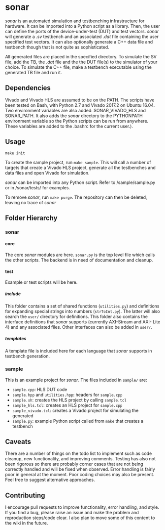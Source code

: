 # sonar

*sonar* is an automated simulation and testbenching infrastructure for
hardware. It can be imported into a Python script as a library. Then, the user
can define the ports of the device-under-test (DUT) and test vectors. *sonar* 
will generate a *.sv* testbench and an associated *.dat* file containing the 
user specified test vectors. It can also optionally generate a C++ data file 
and testbench though that is not quite as sophisticated.

All generated files are placed in the specified directory. To simulate the 
SV file, add the TB, the *.dat* file and the the DUT file(s) to the simulator 
of your choice. To simulate the C++ file, make a testbench executable using the 
generated TB file and run it.

## Dependencies

Vivado and Vivado HLS are assumed to be on the PATH. The scripts have been
tested on Bash, with Python 2.7 and Vivado 2017.2 on Ubuntu 16.04. Two
environment variables are also added: SONAR_VIVADO_HLS and SONAR_PATH. It also 
adds the *sonar* directory to the PYTHONPATH environment variable so the Python 
scripts can be run from anywhere. These variables are added to the .bashrc for 
the current user.). 

## Usage
``make init``

To create the sample project, run ``make sample``. This will call a number of
targets that create a Vivado HLS project, generate all the testbenches and data 
files and open Vivado for simulation.

*sonar* can be imported into any Python script. Refer to /sample/sample.py or 
in /sonar/tests/ for examples.

To remove *sonar*, run ``make purge``. The repository can then be deleted, 
leaving no trace of *sonar*

## Folder Hierarchy

### sonar

#### core
The core *sonar* modules are here. ``sonar.py`` is the top level file which 
calls the other scripts. The backend is in need of documentation and cleanup.

#### test
Example or test scripts will be here.

##### include
This folder contains a set of shared functions (``utilities.py``) and definitions
for expanding special strings into numbers (``strToInt.py``). The latter will 
also search the ``user/`` directory for definitions. This folder also contains 
the interface definitions that *sonar* supports (currently AXI-Stream and AXI-
Lite 4) and any associated files. Other interfaces can also be added in ``user/``.

##### templates
A template file is included here for each language that *sonar* supports in 
testbench generation.

### sample
This is an example project for *sonar*. The files included in ``sample/`` are:  
* ``sample.cpp``: HLS DUT code
* ``sample.hpp`` and ``utilities.hpp``: headers for ``sample.cpp``
* ``sample.sh``: creates the HLS project by calling ``sample.tcl``
* ``sample_hls.tcl``: creates an HLS project for ``sample.cpp``
* ``sample_vivado.tcl``: creates a Vivado project for simulating the generated
* ``sample.py``: example Python script called from ``make`` that creates a 
testbench

## Caveats

There are a number of things on the todo list to implement such as code
cleanup, new functionality, and improving comments. Testing has also not been
rigorous so there are probably corner cases that are not being correctly handled 
and will be fixed when observed. Error handling is fairly poor in general at the 
moment. Poor coding choices may also be present. Feel free to suggest alternative
approaches.

## Contributing

I encourage pull requests to improve functionality, error handling, and style. 
If you find a bug, please raise an issue and make the problem and reproduction 
steps/code clear. I also plan to move some of this content to the wiki in the 
future.